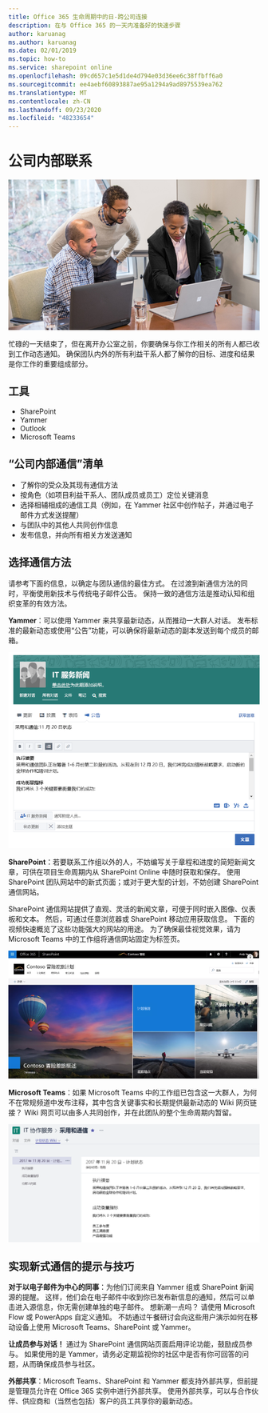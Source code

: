 ```yaml
---
title: Office 365 生命周期中的日-跨公司连接
description: 在与 Office 365 的一天内准备好的快速步骤
author: karuanag
ms.author: karuanag
ms.date: 02/01/2019
ms.topic: how-to
ms.service: sharepoint online
ms.openlocfilehash: 09cd657c1e5d1de4d794e03d36ee6c38ffbff6a0
ms.sourcegitcommit: ee4aebf60893887ae95a1294a9ad8975539ea762
ms.translationtype: MT
ms.contentlocale: zh-CN
ms.lasthandoff: 09/23/2020
ms.locfileid: "48233654"
---
```

# <a name="connecting-across-the-company"></a>公司内部联系

![联系视觉图像](media/ditl_crosscompany.png)

忙碌的一天结束了，但在离开办公室之前，你要确保与你工作相关的所有人都已收到工作动态通知。 确保团队内外的所有利益干系人都了解你的目标、进度和结果是你工作的重要组成部分。  

## <a name="tools"></a>工具
- SharePoint
- Yammer
- Outlook
- Microsoft Teams 

## <a name="checklist-for-communicating-across-the-company"></a>“公司内部通信”清单
- 了解你的受众及其现有通信方法
- 按角色（如项目利益干系人、团队成员或员工）定位关键消息
- 选择相辅相成的通信工具（例如，在 Yammer 社区中创作帖子，并通过电子邮件方式发送提醒） 
- 与团队中的其他人共同创作信息
- 发布信息，并向所有相关方发送通知 
 
## <a name="select-your-communication-method"></a>选择通信方法
请参考下面的信息，以确定与团队通信的最佳方式。 在过渡到新通信方法的同时，平衡使用新技术与传统电子邮件公告。 保持一致的通信方法是推动认知和组织变革的有效方法。 

**Yammer**：可以使用 Yammer 来共享最新动态，从而推动一大群人对话。 发布标准的最新动态或使用“公告”功能，可以确保将最新动态的副本发送到每个成员的邮箱。 

![社交媒体帖子](media/ditl_IT-Service-News.png)

**SharePoint**：若要联系工作组以外的人，不妨编写关于章程和进度的简短新闻文章，可供在项目生命周期内从 SharePoint Online 中随时获取和保存。 使用 SharePoint 团队网站中的新式页面；或对于更大型的计划，不妨创建 SharePoint 通信网站。 

SharePoint 通信网站提供了直观、灵活的新闻文章，可便于同时嵌入图像、仪表板和文本。 然后，可通过任意浏览器或 SharePoint 移动应用获取信息。 下面的视频快速概览了这些功能强大的网站的用途。 为了确保最佳视觉效果，请为 Microsoft Teams 中的工作组将通信网站固定为标签页。

![SharePoint Online 中的示例通信网站](media/ditl_Comm-Site.png)

**Microsoft Teams**：如果 Microsoft Teams 中的工作组已包含这一大群人，为何不在常规频道中发布注释，其中包含关键事实和长期提供最新动态的 Wiki 网页链接？  Wiki 网页可以由多人共同创作，并在此团队的整个生命周期内暂留。 

![Microsoft Teams 中的 Wiki 网页的屏幕截图](media/ditl_Teams-Wiki.png)

## <a name="tip-to-modernize-your-communication"></a>实现新式通信的提示与技巧

**对于以电子邮件为中心的同事**：为他们订阅来自 Yammer 组或 SharePoint 新闻源的提醒。  这样，他们会在电子邮件中收到你已发布新信息的通知，然后可以单击进入源信息，你无需创建单独的电子邮件。  想新潮一点吗？  请使用 Microsoft Flow 或 PowerApps 自定义通知。 不妨通过午餐研讨会向这些用户演示如何在移动设备上使用 Microsoft Teams、SharePoint 或 Yammer。 

**让成员参与对话！** 通过为 SharePoint 通信网站页面启用评论功能，鼓励成员参与。  如果使用的是 Yammer，请务必定期监视你的社区中是否有你可回答的问题，从而确保成员参与社区。 

**外部共享**：Microsoft Teams、SharePoint 和 Yammer 都支持外部共享，但前提是管理员允许在 Office 365 实例中进行外部共享。  使用外部共享，可以与合作伙伴、供应商和（当然也包括）客户的员工共享你的最新动态。